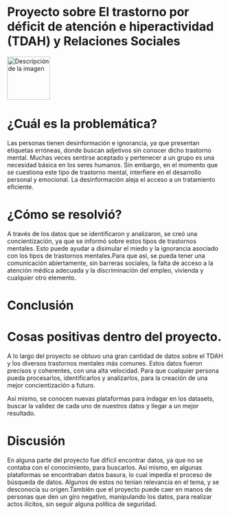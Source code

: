 # Proyecto sobre El trastorno por déficit de atención e hiperactividad (TDAH) y Relaciones Sociales 

<img src="INICIO.jpg" alt="Descripción de la imagen" width="100">

# ¿Cuál es la problemática?
Las personas tienen desinformación e ignorancia, ya que presentan etiquetas erróneas, donde buscan adjetivos sin conocer dicho trastorno mental. Muchas veces sentirse aceptado y pertenecer a un grupo es una necesidad básica en los seres humanos.
Sin embargo, en el momento que se cuestiona este tipo de trastorno mental, interfiere en el desarrollo personal y emocional. La desinformación aleja el acceso a un tratamiento eficiente.

# ¿Cómo se resolvió?
A través de los datos que se identificaron y analizaron, se creó una concientización, ya que se informó sobre estos tipos de trastornos mentales. Esto puede ayudar a disimular el miedo y la ignorancia asociado con los tipos de trastornos mentales.Para que así, se pueda tener una comunicación abiertamente, sin barreras sociales, la falta de acceso a la atención médica adecuada y la discriminación del empleo, vivienda y cualquier otro elemento.

# Conclusión

# Cosas positivas dentro del proyecto.

A lo largo del proyecto se obtuvo una gran cantidad de datos sobre el TDAH y los diversos trastornos mentales más comunes. Estos datos fueron precisos y coherentes, con una alta velocidad. Para que cualquier persona pueda procesarlos, identificarlos y analizarlos, para la creación de una mejor concientización a futuro.

Así mismo, se conocen nuevas plataformas para indagar en los datasets, buscar la validez de cada uno de nuestros datos y llegar a un mejor resultado.

# Discusión

En alguna parte del proyecto fue difícil encontrar datos, ya que no se contaba con el conocimiento, para buscarlos. Así mismo, en algunas plataformas se encontraban datos basura, lo cual impedía el proceso de búsqueda de datos. Algunos de estos no tenían relevancia en el tema, y se desconocía su origen.También que el proyecto puede caer en manos de personas que den un giro negativo, manipulando los datos, para realizar actos ilícitos, sin seguir alguna política de seguridad.
